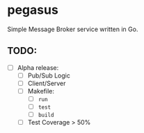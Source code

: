 # pegasus
Simple Message Broker service written in Go.

## TODO:
- [ ] Alpha release:
    - [ ] Pub/Sub Logic
    - [ ] Client/Server
    - [ ] Makefile:
        - [ ] `run`
        - [ ] `test`
        - [ ] `build`
    - [ ] Test Coverage > 50%
